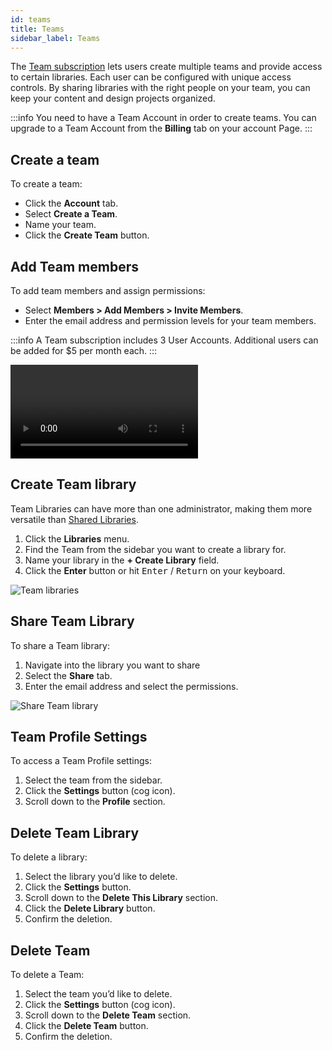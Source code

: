 ```yaml
---
id: teams
title: Teams
sidebar_label: Teams
---
```


The [Team subscription](https://assistant.pro/#pricing) lets users create multiple teams and provide access to certain libraries. Each user can be configured with unique access controls. By sharing libraries with the right people on your team, you can keep your content and design projects organized.

:::info
You need to have a Team Account in order to create teams. You can upgrade to a Team Account from the **Billing** tab on your account Page.
:::

## Create a team

To create a team:

* Click the **Account** tab.
* Select **Create a Team**.
* Name your team.
* Click the **Create Team** button.

## Add Team members

To add team members and assign permissions:

* Select **Members > Add Members > Invite Members**.
* Enter the email address and permission levels for your team members.

:::info
A Team subscription includes 3 User Accounts. Additional users can be added for $5 per month each.
:::

<video autoPlay loop>
<source src="/video/assistant/account-settings--create-team.mp4" type="video/mp4" />
<source src="/video/assistant/account-settings--create-team.webm" type="video/webm" />
</video>

## Create Team library

Team Libraries can have more than one administrator, making them more versatile than [Shared Libraries](libraries/share-library.md).

1. Click the **Libraries** menu.
2. Find the Team from the sidebar you want to create a library for.
3. Name your library in the **+ Create Library** field.
4. Click the **Enter** button or hit <kbd>Enter</kbd> / <kbd>Return</kbd> on your keyboard. 

![Team libraries](/img/assistant/cloud--account-settings--create-team--1.jpg)

## Share Team Library

To share a Team library:

1. Navigate into the library you want to share
2. Select the **Share** tab.
3. Enter the email address and select the permissions.

![Share Team library](/img/assistant/cloud--account-settings--create-team--2.jpg)

## Team Profile Settings

To access a Team Profile settings:

1. Select the team from the sidebar.
2. Click the **Settings** button (cog icon).
3. Scroll down to the **Profile** section.

## Delete Team Library

To delete a library:

1. Select the library you’d like to delete.
2. Click the **Settings** button.
3. Scroll down to the **Delete This Library** section.
4. Click the **Delete Library** button.
5. Confirm the deletion.

## Delete Team

To delete a Team:

1. Select the team you’d like to delete.
2. Click the **Settings** button (cog icon).
3. Scroll down to the **Delete Team** section.
4. Click the **Delete Team** button.
5. Confirm the deletion.
